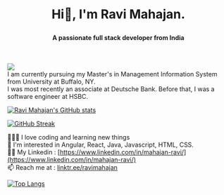 # <p align="center"> Hi👋, I'm Ravi Mahajan.</p>
#### <p align="center">A passionate full stack developer from India</p><br/>

![](https://komarev.com/ghpvc/?username=ravidmahajan)<br/>
I am currently pursuing my Master's in Management Information System from University at Buffalo, NY.<br/>
I was most recently an associate at Deutsche Bank. Before that, I was a software engineer at HSBC.


[![Ravi Mahajan's GitHub stats](https://github-readme-stats.vercel.app/api?username=ravidmahajan&show_icons=true&theme=default#gh-light-mode-only)](https://github.com/ravidmahajan/github-readme-stats#gh-light-mode-only)

[![GitHub Streak](https://streak-stats.demolab.com/?user=ravidmahajan)](https://git.io/streak-stats)

👨🏼‍💻 I love coding and learning new things<br/>
🤩 I'm interested in  Angular, React, Java, Javascript, HTML, CSS.<br/> 
👨‍💻 My Linkedin : [https://www.linkedin.com/in/mahajan-ravi/](https://www.linkedin.com/in/mahajan-ravi/) <br/>
📫 Reach me at : [linktr.ee/ravimahajan](https://linktr.ee/ravimahajan)

[![Top Langs](https://github-readme-stats.vercel.app/api/top-langs/?username=ravidmahajan&layout=compact)](https://github.com/ravidmahajan/github-readme-stats)


